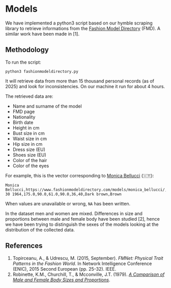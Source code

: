 # Models

We have implemented a python3 script based on our hymble scraping library to retrieve informations from the [Fashion Model Directory](https://www.fashionmodeldirectory.com/) (FMD). A similar work have been made in [1].

## Methodology
To run the script:
```
python3 fashionmodeldirectory.py
```

It will retrieve data from more than 15 thousand personal records (as of 2025) and look for inconsistencies. On our machine it run for about 4 hours.

The retrieved data are:

- Name and surname of the model
- FMD page
- Nationality
- Birth date
- Height in cm
- Bust size in cm
- Waist size in cm
- Hip size in cm
- Dress size (EU)
- Shoes size (EU)
- Color of the hair
- Color of the eyes

For example, this is the vector corresponding to [Monica Bellucci](https://www.fashionmodeldirectory.com/models/monica_bellucci/) (🇮🇹):
```
Monica Bellucci,https://www.fashionmodeldirectory.com/models/monica_bellucci/,Italian,September 30 1964,175.0,90.0,61.0,90.0,36,40,Dark brown,Brown
```

When values are unavailable or wrong, `NA` has been written.

In the dataset men and women are mixed. Differences in size and proportions between male and female body have been studied [2], hence we have been trying to distinguish the sexes of the models looking at the distribution of the collected data.

## References
1. Topirceanu, A., & Udrescu, M. (2015, September). *FMNet: Physical Trait Patterns in the Fashion World*. In Network Intelligence Conference (ENIC), 2015 Second European (pp. 25-32). IEEE.
2. Robinette, K.M., Churchill, T., & Mcconville, J.T. (1979). [*A Comparison of Male and Female Body Sizes and Proportions*](https://apps.dtic.mil/sti/pdfs/ADA074807.pdf).


